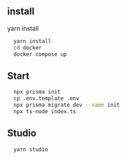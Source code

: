 ## install

yarn install

```zsh
  yarn install
  cd docker
  docker compose up
```

## Start

```zsh
  npx prisma init
  cp .env.template .env
  npx prisma migrate dev --name init
  npx ts-node index.ts
```

## Studio

```zsh
  yarn studio
```
